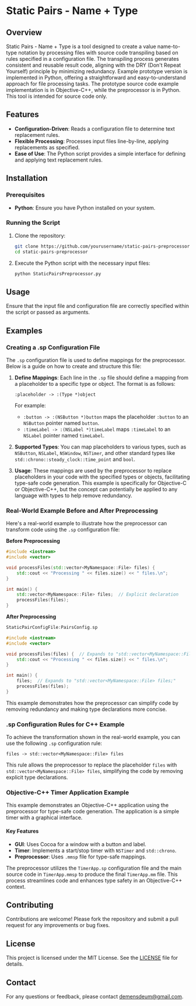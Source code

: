 # Static Pairs - Name + Type

## Overview

Static Pairs - Name + Type is a tool designed to create a value name-to-type notation by processing files with source code transpiling based on rules specified in a configuration file. The transpiling process generates consistent and reusable result code, aligning with the DRY (Don't Repeat Yourself) principle by minimizing redundancy. 
Example prototype version is implemented in Python, offering a straightforward and easy-to-understand approach for file processing tasks. The prototype source code example implementation is in Objective-C++, while the preprocessor is in Python. This tool is intended for source code only.

## Features

- **Configuration-Driven**: Reads a configuration file to determine text replacement rules.
- **Flexible Processing**: Processes input files line-by-line, applying replacements as specified.
- **Ease of Use**: The Python script provides a simple interface for defining and applying text replacement rules.

## Installation

### Prerequisites

- **Python**: Ensure you have Python installed on your system.

### Running the Script

1. Clone the repository:
   ```bash
   git clone https://github.com/yourusername/static-pairs-preprocessor.git
   cd static-pairs-preprocessor
   ```

2. Execute the Python script with the necessary input files:
   ```bash
   python StaticPairsPreprocessor.py
   ```

## Usage

Ensure that the input file and configuration file are correctly specified within the script or passed as arguments.

## Examples

### Creating a .sp Configuration File

The `.sp` configuration file is used to define mappings for the preprocessor. Below is a guide on how to create and structure this file:

1. **Define Mappings**: Each line in the `.sp` file should define a mapping from a placeholder to a specific type or object. The format is as follows:
   ```
   :placeholder -> :(Type *)object
   ```
   For example:
   - `:button -> :(NSButton *)button` maps the placeholder `:button` to an `NSButton` pointer named `button`.
   - `:timeLabel -> :(NSLabel *)timeLabel` maps `:timeLabel` to an `NSLabel` pointer named `timeLabel`.

2. **Supported Types**: You can map placeholders to various types, such as `NSButton`, `NSLabel`, `NSWindow`, `NSTimer`, and other standard types like `std::chrono::steady_clock::time_point` and `bool`.

3. **Usage**: These mappings are used by the preprocessor to replace placeholders in your code with the specified types or objects, facilitating type-safe code generation. This example is specifically for Objective-C or Objective-C++, but the concept can potentially be applied to any language with types to help remove redundancy.

### Real-World Example Before and After Preprocessing

Here's a real-world example to illustrate how the preprocessor can transform code using the `.sp` configuration file:

**Before Preprocessing**
```cpp
#include <iostream>
#include <vector>

void processFiles(std::vector<MyNamespace::File> files) {  
    std::cout << "Processing " << files.size() << " files.\n";
}

int main() {
    std::vector<MyNamespace::File> files;  // Explicit declaration
    processFiles(files);
}
```

**After Preprocessing**
```cpp
StaticPairConfigFile:PairsConfig.sp

#include <iostream>
#include <vector>

void processFiles(files) {  // Expands to "std::vector<MyNamespace::File> files"
    std::cout << "Processing " << files.size() << " files.\n";
}

int main() {
    files;  // Expands to "std::vector<MyNamespace::File> files;"
    processFiles(files);
}
```

This example demonstrates how the preprocessor can simplify code by removing redundancy and making type declarations more concise.

### .sp Configuration Rules for C++ Example

To achieve the transformation shown in the real-world example, you can use the following `.sp` configuration rule:

```plaintext
files -> std::vector<MyNamespace::File> files
```

This rule allows the preprocessor to replace the placeholder `files` with `std::vector<MyNamespace::File> files`, simplifying the code by removing explicit type declarations.

### Objective-C++ Timer Application Example

This example demonstrates an Objective-C++ application using the preprocessor for type-safe code generation. The application is a simple timer with a graphical interface.

#### Key Features

- **GUI**: Uses Cocoa for a window with a button and label.
- **Timer**: Implements a start/stop timer with `NSTimer` and `std::chrono`.
- **Preprocessor**: Uses `.mmsp` file for type-safe mappings.

The preprocessor utilizes the `TimerApp.sp` configuration file and the main source code in `TimerApp.mmsp` to produce the final `TimerApp.mm` file. This process streamlines code and enhances type safety in an Objective-C++ context.

## Contributing

Contributions are welcome! Please fork the repository and submit a pull request for any improvements or bug fixes.

## License

This project is licensed under the MIT License. See the [LICENSE](LICENSE) file for details.

## Contact

For any questions or feedback, please contact demensdeum@gmail.com.
